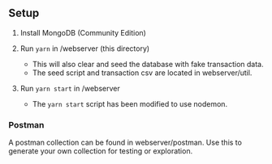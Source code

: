## Setup

1. Install MongoDB (Community Edition)

2. Run `yarn` in /webserver (this directory)
    - This will also clear and seed the database with fake transaction data.
    - The seed script and transaction csv are located in webserver/util.

3. Run `yarn start` in /webserver
    - The `yarn start` script has been modified to use nodemon.


### Postman
A postman collection can be found in webserver/postman. Use this to generate your own collection for testing or exploration.

